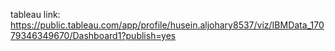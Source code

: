 
tableau link:
https://public.tableau.com/app/profile/husein.aljohary8537/viz/IBMData_17079346349670/Dashboard1?publish=yes
